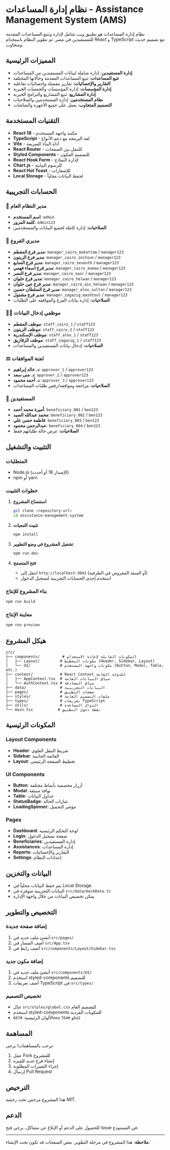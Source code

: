 # نظام إدارة المساعدات - Assistance Management System (AMS)

نظام إدارة المساعدات هو تطبيق ويب شامل لإدارة وتتبع المساعدات المقدمة للمستفيدين في مصر. تم تطوير النظام باستخدام React و TypeScript مع تصميم حديث ومتجاوب.

## المميزات الرئيسية

- **إدارة المستفيدين**: إدارة شاملة لبيانات المستفيدين من المساعدات
- **تتبع المساعدات**: تتبع المساعدات المقدمة وحالاتها المختلفة
- **التقارير والإحصائيات**: تقارير مفصلة وإحصائيات تفاعلية
- **إدارة المؤسسات**: إدارة المؤسسات والجمعيات الخيرية
- **إدارة المشاريع**: تتبع المشاريع والبرامج الخيرية
- **نظام المستخدمين**: إدارة المستخدمين والصلاحيات
- **التصميم المتجاوب**: يعمل على جميع الأجهزة والشاشات

## التقنيات المستخدمة

- **React 18** - مكتبة واجهة المستخدم
- **TypeScript** - لغة البرمجة مع دعم الأنواع
- **Vite** - أداة البناء السريعة
- **React Router** - للتنقل بين الصفحات
- **Styled Components** - للتصميم المكون
- **React Hook Form** - لإدارة النماذج
- **Chart.js** - للرسوم البيانية
- **React Hot Toast** - للإشعارات
- **Local Storage** - لحفظ البيانات محلياً

## الحسابات التجريبية

### 👑 **مدير النظام العام**
- **اسم المستخدم**: `admin`
- **كلمة المرور**: `admin123`
- **الصلاحيات**: إدارة كاملة لجميع البيانات والمستخدمين

### 🏢 **مديري الفروع**
- **مدير فرع المقطم**: `manager_cairo_mokattam` / `manager123`
- **مدير فرع الزيتون**: `manager_cairo_zeitoun` / `manager123`
- **مدير فرع السابع**: `manager_cairo_seventh` / `manager123`
- **مدير فرع اسماء فهمي**: `manager_cairo_asmaa` / `manager123`
- **مدير فرع النصر**: `manager_cairo_nasr` / `manager123`
- **مدير فرع حلوان**: `manager_cairo_helwan` / `manager123`
- **مدير فرع عين حلوان**: `manager_cairo_ain_helwan` / `manager123`
- **مدير فرع السلطان حسين**: `manager_alex_sultan` / `manager123`
- **مدير فرع مشتول**: `manager_zagazig_mashtoul` / `manager123`
- **الصلاحيات**: إدارة بيانات الفرع والموافقة على الطلبات

### 👨‍💼 **موظفي إدخال البيانات**
- **موظف المقطم**: `staff_cairo_1` / `staff123`
- **موظف الزيتون**: `staff_cairo_2` / `staff123`
- **موظف الإسكندرية**: `staff_alex_1` / `staff123`
- **موظف الزقازيق**: `staff_zagazig_1` / `staff123`
- **الصلاحيات**: إدخال بيانات المستفيدين والمساعدات

### ⚖️ **لجنة الموافقات**
- **د. خالد إبراهيم**: `approver_1` / `approver123`
- **د. منى سعد**: `approver_2` / `approver123`
- **د. أحمد محمود**: `approver_3` / `approver123`
- **الصلاحيات**: مراجعة وموافقة/رفض طلبات المساعدات

### 👥 **المستفيدين**
- **أميرة محمد أحمد**: `beneficiary_001` / `ben123`
- **محمد عبدالله السيد**: `beneficiary_002` / `ben123`
- **فاطمة حسن علي**: `beneficiary_003` / `ben123`
- **عبدالرحمن محمود**: `beneficiary_004` / `ben123`
- **الصلاحيات**: عرض حالة طلباتهم فقط

## التثبيت والتشغيل

### المتطلبات

- Node.js (الإصدار 18 أو أحدث)
- npm أو yarn

### خطوات التثبيت

1. **استنساخ المشروع**
   ```bash
   git clone <repository-url>
   cd assistance-management-system
   ```

2. **تثبيت التبعيات**
   ```bash
   npm install
   ```

3. **تشغيل المشروع في وضع التطوير**
   ```bash
   npm run dev
   ```

4. **فتح المتصفح**
   - انتقل إلى `http://localhost:3041` (أو المنفذ المعروض في الطرفية)
   - استخدم إحدى الحسابات التجريبية لتسجيل الدخول

### بناء المشروع للإنتاج

```bash
npm run build
```

### معاينة الإنتاج

```bash
npm run preview
```

## هيكل المشروع

```
src/
├── components/          # المكونات القابلة لإعادة الاستخدام
│   ├── Layout/         # مكونات التخطيط (Header, Sidebar, Layout)
│   └── UI/             # مكونات واجهة المستخدم (Button, Modal, Table, etc.)
├── context/            # React Context للدولة العامة
│   ├── AppContext.tsx  # سياق البيانات العامة
│   └── AuthContext.tsx # سياق المصادقة
├── data/               # البيانات التجريبية
├── pages/              # صفحات التطبيق
├── styles/             # ملفات التصميم العامة
├── types/              # تعريفات TypeScript
├── utils/              # الدوال المساعدة
└── main.tsx           # نقطة دخول التطبيق
```

## المكونات الرئيسية

### Layout Components
- **Header**: شريط التنقل العلوي
- **Sidebar**: القائمة الجانبية
- **Layout**: تخطيط الصفحة الرئيسي

### UI Components
- **Button**: أزرار مخصصة بأنماط مختلفة
- **Modal**: نوافذ منبثقة
- **Table**: جداول البيانات
- **StatusBadge**: شارات الحالة
- **LoadingSpinner**: مؤشر التحميل

### Pages
- **Dashboard**: لوحة التحكم الرئيسية
- **Login**: صفحة تسجيل الدخول
- **Beneficiaries**: إدارة المستفيدين
- **Assistances**: إدارة المساعدات
- **Reports**: التقارير والإحصائيات
- **Settings**: إعدادات النظام

## البيانات والتخزين

- يتم حفظ البيانات محلياً في Local Storage
- البيانات التجريبية متوفرة في `src/data/mockData.ts`
- يمكن تخصيص البيانات من خلال واجهة الإدارة

## التخصيص والتطوير

### إضافة صفحة جديدة

1. أنشئ ملف جديد في `src/pages/`
2. أضف المسار في `src/App.tsx`
3. أضف رابط في `src/components/Layout/Sidebar.tsx`

### إضافة مكون جديد

1. أنشئ ملف جديد في `src/components/UI/`
2. استخدم styled-components للتصميم
3. أضف تعريفات TypeScript في `src/types/`

### تخصيص التصميم

- عدّل `src/styles/global.css` للتصميم العام
- استخدم styled-components للمكونات الفردية
- الألوان الرئيسية: `#667eea` و `#764ba2`

## المساهمة

نرحب بالمساهمات! يرجى:

1. عمل Fork للمشروع
2. إنشاء فرع جديد للميزة
3. إجراء التغييرات المطلوبة
4. إرسال Pull Request

## الترخيص

هذا المشروع مرخص تحت رخصة MIT.

## الدعم

للحصول على الدعم أو الإبلاغ عن مشاكل، يرجى فتح issue في المستودع.

---

**ملاحظة**: هذا المشروع في مرحلة التطوير. بعض الصفحات قد تكون تحت الإنشاء.